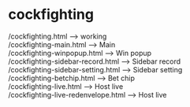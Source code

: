 # cockfighting
/cockfighting.html --> working <br>
/cockfighting-main.html --> Main <br>
/cockfighting-winpopup.html --> Win popup <br>
/cockfighting-sidebar-record.html --> Sidebar record <br>
/cockfighting-sidebar-setting.html --> Sidebar setting <br>
/cockfighting-betchip.html --> Bet chip <br>
/cockfighting-live.html --> Host live <br>
/cockfighting-live-redenvelope.html --> Host live <br>
